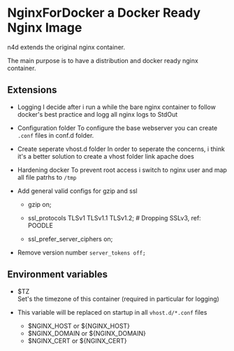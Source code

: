 
# NginxForDocker a Docker Ready Nginx Image

n4d extends the original nginx container.

The main purpose is to have a distribution and docker ready nginx container.

<!-- n4d is a distribution and docker ready nginx container. -->

<!-- It extends the original nginx container and create a new tag on every release from original nginx. -->

## Extensions

- Logging
    I decide after i run a while the bare nginx container to follow docker's best practice and logg all nginx logs to StdOut

- Configuration folder
    To configure the base webserver you can create `.conf` files in conf.d folder.

- Create seperate vhost.d folder
    In order to seperate the concerns, i think it's a better solution to create a vhost folder link apache does

- Hardening docker
    To prevent root access i switch to nginx user and map all file patrhs to `/tmp`

- Add general valid configs for gzip and ssl
    + gzip  on;

    + ssl_protocols TLSv1 TLSv1.1 TLSv1.2; # Dropping SSLv3, ref: POODLE
    + ssl_prefer_server_ciphers on;

- Remove version number `server_tokens off;`

## Environment variables

- $TZ<br>
    Set's the timezone of this container (required in particular for logging)

- This variable will be replaced on startup in all `vhost.d/*.conf` files<br>
    * $NGINX_HOST or ${NGINX_HOST}
    * $NGINX_DOMAIN or ${NGINX_DOMAIN}
    * $NGINX_CERT or ${NGINX_CERT}
